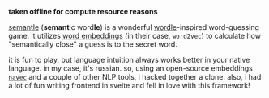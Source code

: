 **taken offline for compute resource reasons**

[semantle](https://semantle.com/) (**semant**ic word**le**) is a wonderful
[wordle](https://www.nytimes.com/games/wordle/index.html)-inspired word-guessing
game. it utilizes [word embeddings](https://en.wikipedia.org/wiki/Word_embedding)
(in their case, `word2vec`) to calculate how "semantically close" a guess is to
the secret word.

it is fun to play, but language intuition always works better in your native language.
in my case, it's russian. so, using an open-source embeddings 
[`navec`](https://github.com/natasha/navec) and a couple of other NLP tools,
i hacked together a clone. also, i had a lot of fun writing frontend in svelte and fell
in love with this framework!
